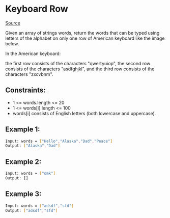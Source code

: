 # Keyboard Row
[Source](https://leetcode.com/problems/keyboard-row/)

Given an array of strings words, return the words that can be typed using letters of the alphabet on only one row of American keyboard like the image below.

In the American keyboard:

the first row consists of the characters "qwertyuiop",
the second row consists of the characters "asdfghjkl", and
the third row consists of the characters "zxcvbnm".

## Constraints:

 - 1 <= words.length <= 20
 - 1 <= words[i].length <= 100
 - words[i] consists of English letters (both lowercase and uppercase). 

## Example 1:
```sh
Input: words = ["Hello","Alaska","Dad","Peace"]
Output: ["Alaska","Dad"]
```

## Example 2:
```sh
Input: words = ["omk"]
Output: []
```

## Example 3:
```sh
Input: words = ["adsdf","sfd"]
Output: ["adsdf","sfd"]
```